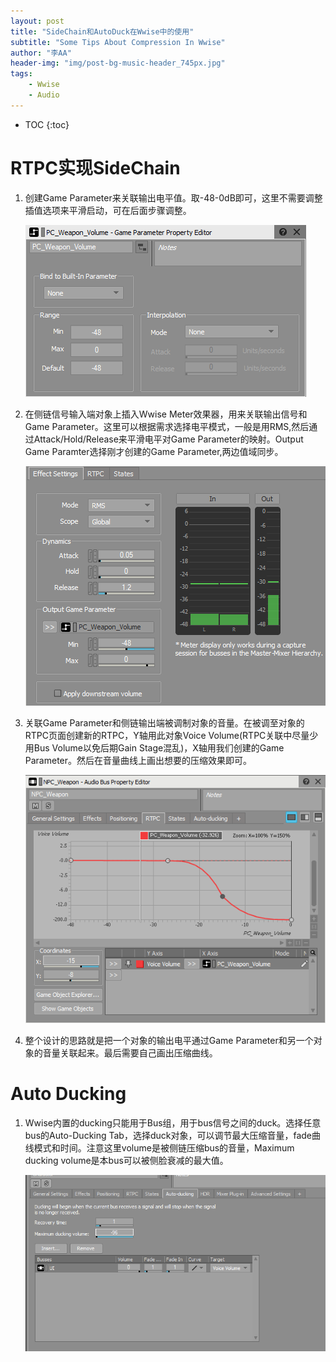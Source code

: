 ```yaml
---
layout: post
title: "SideChain和AutoDuck在Wwise中的使用"
subtitle: "Some Tips About Compression In Wwise"
author: "李AA"
header-img: "img/post-bg-music-header_745px.jpg"
tags:
    - Wwise
    - Audio
---
```


* TOC
{:toc}

# RTPC实现SideChain

1. 创建Game Parameter来关联输出电平值。取-48-0dB即可，这里不需要调整插值选项来平滑启动，可在后面步骤调整。

    ![](/img/in-post/SideChain&AutoDuckInWwise/SC1.png)

2. 在侧链信号输入端对象上插入Wwise Meter效果器，用来关联输出信号和Game Parameter。这里可以根据需求选择电平模式，一般是用RMS,然后通过Attack/Hold/Release来平滑电平对Game Parameter的映射。Output Game Paramter选择刚才创建的Game Parameter,两边值域同步。

    ![](/img/in-post/SideChain&AutoDuckInWwise/SC2.png)

3. 关联Game Parameter和侧链输出端被调制对象的音量。在被调至对象的RTPC页面创建新的RTPC，Y轴用此对象Voice Volume(RTPC关联中尽量少用Bus Volume以免后期Gain Stage混乱)，X轴用我们创建的Game Parameter。然后在音量曲线上画出想要的压缩效果即可。

    ![](/img/in-post/SideChain&AutoDuckInWwise/SC3.png)

4. 整个设计的思路就是把一个对象的输出电平通过Game Parameter和另一个对象的音量关联起来。最后需要自己画出压缩曲线。

# Auto Ducking
1. Wwise内置的ducking只能用于Bus组，用于bus信号之间的duck。选择任意bus的Auto-Ducking Tab，选择duck对象，可以调节最大压缩音量，fade曲线模式和时间。注意这里volume是被侧链压缩bus的音量，Maximum ducking volume是本bus可以被侧脸衰减的最大值。

    ![](/img/in-post/SideChain&AutoDuckInWwise/SC4.png)